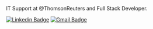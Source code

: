IT Support at @ThomsonReuters and Full Stack Developer.

[![Linkedin Badge](https://img.shields.io/badge/-Diego%20Fernandes-00875f?style=flat-square&logo=Linkedin&logoColor=white&link=https://www.linkedin.com/in/arturoburigo/)](https://www.linkedin.com/in/arturoburigo/) 
[![Gmail Badge](https://img.shields.io/badge/-diego.schell.f@gmail.com-00875f?style=flat-square&logo=Gmail&logoColor=white&link=mailto:burigoarturo3@gmail.com)](mailto:burigoarturo3@gmail.com)

